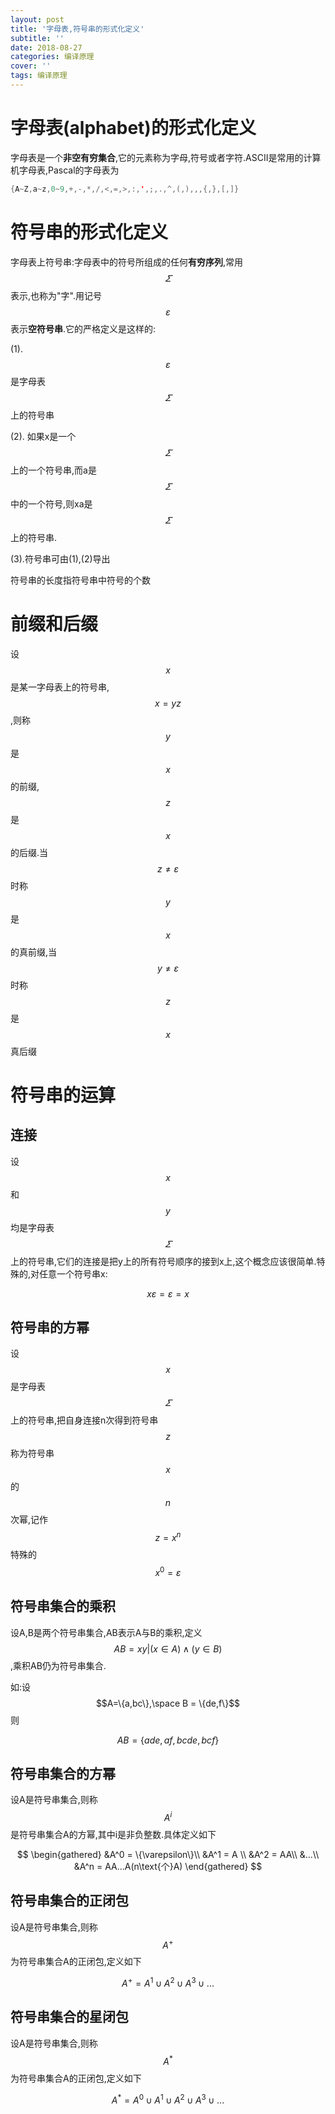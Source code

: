 ```yaml
---
layout: post
title: '字母表,符号串的形式化定义'
subtitle: ''
date: 2018-08-27
categories: 编译原理
cover: ''
tags: 编译原理
---
```

# 字母表(alphabet)的形式化定义
字母表是一个**非空有穷集合**,它的元素称为字母,符号或者字符.ASCII是常用的计算机字母表,Pascal的字母表为
```Java
{A~Z,a~z,0~9,+,-,*,/,<,=,>,:,',;,.,^,(,),,,{,},[,]}
```

# 符号串的形式化定义
字母表上符号串:字母表中的符号所组成的任何**有穷序列**,常用$$\varSigma$$表示,也称为"字".用记号$$\varepsilon$$表示**空符号串**.它的严格定义是这样的:

(1). $$\varepsilon$$是字母表$$\varSigma$$上的符号串

(2). 如果x是一个$$\varSigma$$上的一个符号串,而a是$$\varSigma$$中的一个符号,则xa是$$\varSigma$$上的符号串.

(3).符号串可由(1),(2)导出

符号串的长度指符号串中符号的个数

# 前缀和后缀
设$$x$$是某一字母表上的符号串,$$x=yz$$,则称$$y$$是$$x$$的前缀,$$z$$是$$x$$的后缀.当$$z\not=\varepsilon$$时称$$y$$是$$x$$的真前缀,当$$y\not=\varepsilon$$时称$$z$$是$$x$$真后缀

# 符号串的运算
## 连接
设$$x$$和$$y$$均是字母表$$\varSigma$$上的符号串,它们的连接是把y上的所有符号顺序的接到x上,这个概念应该很简单.特殊的,对任意一个符号串x:

$$
x\varepsilon=\varepsilon=x
$$

## 符号串的方幂
设$$x$$是字母表$$\varSigma$$上的符号串,把自身连接n次得到符号串$$z$$称为符号串$$x$$的$$n$$次幂,记作$$z=x^n$$特殊的$$x^0=\varepsilon$$

## 符号串集合的乘积
设A,B是两个符号串集合,AB表示A与B的乘积,定义$$AB={xy|(x\in A)\land(y \in B)}$$,乘积AB仍为符号串集合.

如:设$$A=\{a,bc\},\space B = \{de,f\}$$则

$$
AB = \{ade,af,bcde,bcf\}
$$

## 符号串集合的方幂
设A是符号串集合,则称$$A^i$$是符号串集合A的方幂,其中i是非负整数.具体定义如下


$$
\begin{gathered}
&A^0 = \{\varepsilon\}\\
&A^1 = A \\
&A^2 = AA\\
&...\\
&A^n = AA...A(n\text{个}A)
\end{gathered}
$$


## 符号串集合的正闭包
设A是符号串集合,则称$$A^+$$为符号串集合A的正闭包,定义如下

$$
A^+ = A^1\cup A^2\cup A^3\cup...
$$

## 符号串集合的星闭包
设A是符号串集合,则称$$A^*$$为符号串集合A的正闭包,定义如下


$$
A^* = A^0\cup A^1\cup A^2\cup A^3\cup ...
$$